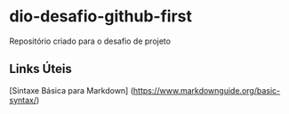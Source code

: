 # dio-desafio-github-first
Repositório criado para o desafio de projeto

## Links Úteis

[Sintaxe Básica para Markdown] (https://www.markdownguide.org/basic-syntax/)
